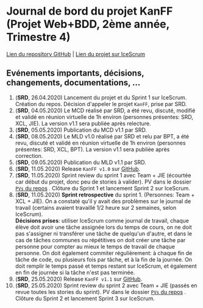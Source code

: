 # Journal de bord du projet KanFF (Projet Web+BDD, 2ème année, Trimestre 4)
[Lien du repository GitHub](https://github.com/samuelroland/KanFF) | [Lien du projet sur IceScrum](https://cloud.icescrum.com/p/PWB2AGDC)

## Evénements importants, décisions, changements, documentations, ...
1. (__SRD__, 26.04.2020) Lancement du projet et du Sprint 1 sur IceScrum. Création du repos. Décision d'appeler le projet `KanFF`, prise par SRD.
1. (__SRD__, 04.05.2020) Le MCD réalisé par SRD, a été revu, discuté, modifié et validé en réunion virtuelle de 1h environ (personnes présentes: SRD, XCL, JIE). La version v1.1 sera publiée après relecture.
1. (__SRD__, 05.05.2020) Publication du MCD v1.1 par SRD.
1. (__SRD__, 08.05.2020) Le MLD v1.0 réalisé par SRD et relu par BPT, a été revu, discuté et validé en réunion virtuelle de 1h environ (personnes présentes: SRD, XCL, BPT). La version v1.1 sera publiée après correction.
1. (__SRD__, 09.05.2020) Publication du MLD v1.1 par SRD.
1. (__SRD__, 11.05.2020) Release `KanFF v1.0` sur [GitHub](https://github.com/samuelroland/KanFF/releases/tag/v1.0).
1. (__SRD__, 11.05.2020) Sprint review du sprint 1 avec Team + JIE (écourtée car début du projet, donc peu de stories à valider). PV dans le dossier [`PVs` du repos](https://github.com/samuelroland/KanFF/tree/master/PVs) . Clôture du Sprint 1 et lancement Sprint 2 sur IceScrum.
1. (__SRD__, 11.05.2020) **Sprint retrospective** du sprint 1. (Personnes: Team + XCL + JIE). On a constaté qu'il y avait des problèmes sur le journal de travail (certains avaient travaillé 1/2 heure sur 2 semaines, selon IceScrum). <br>**Décisions prises**: utiliser IceScrum comme journal de travail, chaque élève doit avoir une tâche assignée lors du temps de cours, on ne doit pas s'assigner ni transférer une tâche de quelqu'un d'autre, et dans le cas de tâches communes ou répétitives on doit créer une tâche par personne pour compter au mieux le temps de travail de chaque personne. On doit également commiter régulièrement: à chaque fin de tâche de code, ou plusieurs fois par tâche, et à la fin de la journée. On doit remplir le temps passé et temps restant sur IceScrum, et également en fin de journée si la tâche n'est pas terminée.
1. (__SRD__, 25.05.2020) Release `KanFF v1.1` sur [GitHub](https://github.com/samuelroland/KanFF/releases/tag/v1.1).
1. (__SRD__, 25.05.2020) Sprint review du sprint 2 avec Team + JIE (passés en revue toutes les stories du sprint). PV dans le dossier [`PVs` du repos](https://github.com/samuelroland/KanFF/tree/master/PVs) . Clôture du Sprint 2 et lancement Sprint 3 sur IceScrum.
